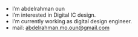- I’m abdelrahman oun
- I’m interested in Digital IC design.
- I’m currently working as digital design engineer.
- mail: abdelrahman.mo.oun@gmail.com

<!---
abdelrhman-oun/abdelrhman-oun is a ✨ special ✨ repository because its `README.md` (this file) appears on your GitHub profile.
You can click the Preview link to take a look at your changes.
--->
